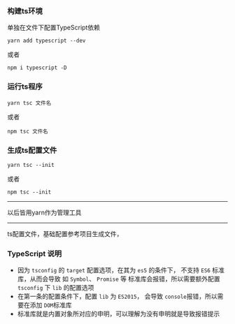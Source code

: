 ### 构建ts环境

单独在文件下配置TypeScript依赖

```
yarn add typescript --dev
```

或者

```
npm i typescript -D
```

### 运行ts程序

```
yarn tsc 文件名
```

或者

```
npm tsc 文件名
```

### 生成ts配置文件

```
yarn tsc --init
```

或者

```
npm tsc --init
```

------

以后皆用yarn作为管理工具

------

ts配置文件，基础配置参考项目生成文件，

### TypeScript 说明

- 因为 `tsconfig` 的 `target` 配置选项，在其为 `es5` 的条件下， 不支持 `ES6` 标准库，从而会导致 如 `Symbol`、 `Promise` 等 标准库会报错，所以需要额外配置 `tsconfig` 下 `lib` 的配置选项
- 在第一条的配置条件下，配置 `lib` 为 `ES2015`， 会导致 `console`报错，所以需要在添加 `DOM`标准库
- 标准库就是内置对象所对应的申明，可以理解为没有申明就是导致报错提示